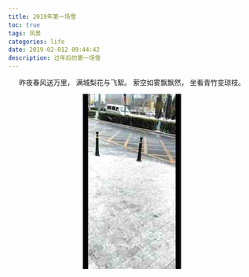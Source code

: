 ```yaml
---
title: 2019年第一场雪
toc: true
tags: 风景
categories: life
date: 2019-02-012 09:44:42
description: 过年后的第一场雪
---
```

<script>
(function(){
    var bp = document.createElement('script');
    var curProtocol = window.location.protocol.split(':')[0];
    if (curProtocol === 'https') {
        bp.src = 'https://zz.bdstatic.com/linksubmit/push.js';        
    }
    else {
        bp.src = 'http://push.zhanzhang.baidu.com/push.js';
    }
    var s = document.getElementsByTagName("script")[0];
    s.parentNode.insertBefore(bp, s);
})();
</script> 

<div align=center>

昨夜春风送万里，
满城梨花与飞絮。
萦空如雾飘飘然，
坐看青竹变琼枝。

<img src="/images/D100186C-C4D4-456F-95DE-C80DCB3CFFC9.jpg" />
</div>
















